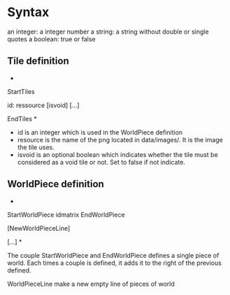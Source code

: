 # Syntax
an integer: a integer number
a string: a string without double or single quotes
a boolean: true or false

## Tile definition
*
StartTiles

id: ressource [isvoid]
[...]

EndTiles
*

- id is an integer which is used in the WorldPiece definition
- resource is the name of the png located in data/images/. It is the
  image the tile uses.
- isvoid is an optional boolean which indicates whether the tile must
  be considered as a void tile or not. Set to false if not indicate.

## WorldPiece definition
*
StartWorldPiece
idmatrix
EndWorldPiece

[NewWorldPieceLine]

[...]
*

The couple StartWorldPiece and EndWorldPiece defines a single piece
of world.
Each times a couple is defined, it adds it to the right of the
previous defined.

WorldPieceLine make a new empty line of pieces of world
